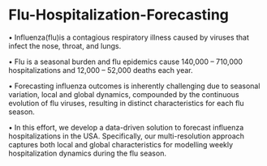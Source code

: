 # Flu-Hospitalization-Forecasting

• Influenza(flu)is a contagious respiratory illness caused by viruses that infect the nose, throat, and lungs.
  
• Flu is a seasonal burden and flu epidemics cause 140,000 – 710,000 hospitalizations and 12,000 – 52,000 deaths each year.
  
• Forecasting influenza outcomes is inherently challenging due to seasonal variation, local and global dynamics, compounded by the continuous evolution of flu viruses, resulting in distinct characteristics for each flu season.

• In this effort, we develop a data-driven solution to forecast influenza hospitalizations in the USA. Specifically, our multi-resolution approach captures both local and global characteristics for modelling weekly hospitalization dynamics during the flu season.
